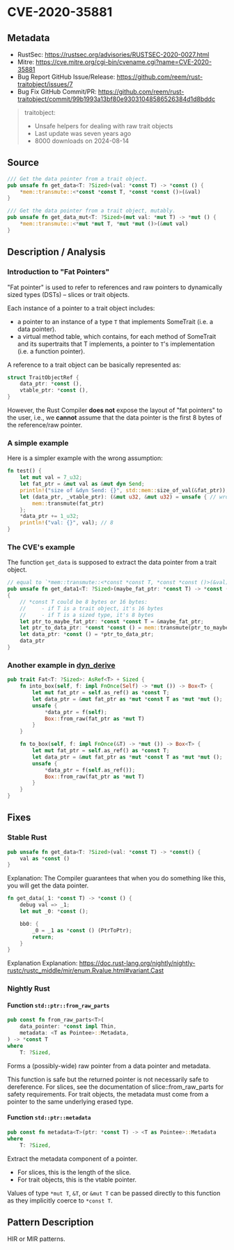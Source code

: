 # CVE-2020-35881

## Metadata

- RustSec: https://rustsec.org/advisories/RUSTSEC-2020-0027.html
- Mitre: https://cve.mitre.org/cgi-bin/cvename.cgi?name=CVE-2020-35881
- Bug Report GitHub Issue/Release: https://github.com/reem/rust-traitobject/issues/7
- Bug Fix GitHub Commit/PR: https://github.com/reem/rust-traitobject/commit/99b1993a13bf80e93031048586526384d1d8bddc

> traitobject:
>
> - Unsafe helpers for dealing with raw trait objects
> - Last update was seven years ago
> - 8000 downloads on 2024-08-14

## Source

```rust
/// Get the data pointer from a trait object.
pub unsafe fn get_data<T: ?Sized>(val: *const T) -> *const () {
    *mem::transmute::<*const *const T, *const *const ()>(&val)
}
```

```rust
/// Get the data pointer from a trait object, mutably.
pub unsafe fn get_data_mut<T: ?Sized>(mut val: *mut T) -> *mut () {
    *mem::transmute::<*mut *mut T, *mut *mut ()>(&mut val)
}
```

## Description / Analysis

### Introduction to "Fat Pointers"

"Fat pointer" is used to refer to references and raw pointers to dynamically sized types (DSTs) – slices or trait objects.

Each instance of a pointer to a trait object includes:

- a pointer to an instance of a type `T` that implements SomeTrait (i.e. a data pointer).
- a virtual method table, which contains, for each method of SomeTrait and its supertraits that T implements, a pointer to `T`'s implementation (i.e. a function pointer).

A reference to a trait object can be basically represented as:

```rust
struct TraitObjectRef {
    data_ptr: *const (),
    vtable_ptr: *const (),
}
```

However, the Rust Compiler **does not** expose the layout of "fat pointers" to the user, i.e., we **cannot** assume that the data pointer is the first 8 bytes of the reference/raw pointer.

### A simple example

Here is a simpler example with the wrong assumption:

```rust
fn test() {
    let mut val = 7_u32;
    let fat_ptr = &mut val as &mut dyn Send;
    println!("size of &dyn Send: {}", std::mem::size_of_val(&fat_ptr)); // 16
    let (data_ptr, _vtable_ptr): (&mut u32, &mut u32) = unsafe { // wrong assmuption
        mem::transmute(fat_ptr)
    };
    *data_ptr += 1_u32;
    println!("val: {}", val); // 8
}
```

### The CVE's example

The function `get_data` is supposed to extract the data pointer from a trait object.

```rust
// equal to `*mem::transmute::<*const *const T, *const *const ()>(&val)`
pub unsafe fn get_data1<T: ?Sized>(maybe_fat_ptr: *const T) -> *const ()
{
    // *const T could be 8 bytes or 16 bytes:
    //     - if T is a trait object, it's 16 bytes
    //     - if T is a sized type, it's 8 bytes
    let ptr_to_maybe_fat_ptr: *const *const T = &maybe_fat_ptr;
    let ptr_to_data_ptr: *const *const () = mem::transmute(ptr_to_maybe_fat_ptr);
    let data_ptr: *const () = *ptr_to_data_ptr;
    data_ptr
}
```

### Another example in [dyn_derive](https://github.com/shigma/dyn_derive/blob/main/dyn_std/src/any.rs)

```rust
pub trait Fat<T: ?Sized>: AsRef<T> + Sized {
    fn into_box(self, f: impl FnOnce(Self) -> *mut ()) -> Box<T> {
        let mut fat_ptr = self.as_ref() as *const T;
        let data_ptr = &mut fat_ptr as *mut *const T as *mut *mut ();
        unsafe {
            *data_ptr = f(self);
            Box::from_raw(fat_ptr as *mut T)
        }
    }

    fn to_box(self, f: impl FnOnce(&T) -> *mut ()) -> Box<T> {
        let mut fat_ptr = self.as_ref() as *const T;
        let data_ptr = &mut fat_ptr as *mut *const T as *mut *mut ();
        unsafe {
            *data_ptr = f(self.as_ref());
            Box::from_raw(fat_ptr as *mut T)
        }
    }
}
```

## Fixes

### Stable Rust

```rust
pub unsafe fn get_data<T: ?Sized>(val: *const T) -> *const() {
    val as *const ()
}
```

Explanation: The Compiler guarantees that when you do something like this, you will get the data pointer.

```rust
fn get_data(_1: *const T) -> *const () {
    debug val => _1;
    let mut _0: *const ();

    bb0: {
        _0 = _1 as *const () (PtrToPtr);
        return;
    }
}
```

Explanation Explanation: https://doc.rust-lang.org/nightly/nightly-rustc/rustc_middle/mir/enum.Rvalue.html#variant.Cast

### Nightly Rust

#### Function `std::ptr::from_raw_parts`

```rust
pub const fn from_raw_parts<T>(
    data_pointer: *const impl Thin,
    metadata: <T as Pointee>::Metadata,
) -> *const T
where
    T: ?Sized,
```

Forms a (possibly-wide) raw pointer from a data pointer and metadata.

This function is safe but the returned pointer is not necessarily safe to dereference. For slices, see the documentation of slice::from_raw_parts for safety requirements. For trait objects, the metadata must come from a pointer to the same underlying erased type.

#### Function `std::ptr::metadata`

```rust
pub const fn metadata<T>(ptr: *const T) -> <T as Pointee>::Metadata
where
    T: ?Sized,
```

Extract the metadata component of a pointer.

- For slices, this is the length of the slice.
- For trait objects, this is the vtable pointer.

Values of type `*mut T`, `&T`, or `&mut T` can be passed directly to this function as they implicitly coerce to `*const T`.

## Pattern Description

HIR or MIR patterns.
